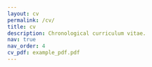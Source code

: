 ```yaml
---
layout: cv
permalink: /cv/
title: cv
description: Chronological curriculum vitae.
nav: true
nav_order: 4
cv_pdf: example_pdf.pdf
---
```

